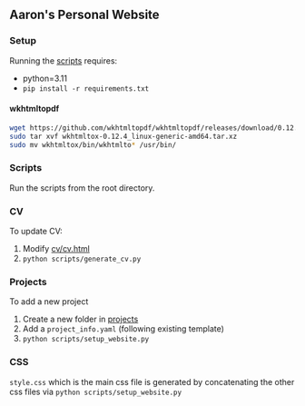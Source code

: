 ## Aaron's Personal Website

### Setup

Running the [scripts](scripts/) requires:

- python=3.11
- `pip install -r requirements.txt`


#### wkhtmltopdf

```bash
wget https://github.com/wkhtmltopdf/wkhtmltopdf/releases/download/0.12.4/wkhtmltox-0.12.4_linux-generic-amd64.tar.xz
sudo tar xvf wkhtmltox-0.12.4_linux-generic-amd64.tar.xz
sudo mv wkhtmltox/bin/wkhtmlto* /usr/bin/
```

### Scripts

Run the scripts from the root directory.

### CV

To update CV:

1. Modify [cv/cv.html](cv/cv.html)
2. `python scripts/generate_cv.py`

### Projects

To add a new project

1. Create a new folder in [projects](projects/)
2. Add a `project_info.yaml` (following existing template)
3. `python scripts/setup_website.py`

### CSS

`style.css` which is the main css file is generated by concatenating the other css files via `python scripts/setup_website.py`
